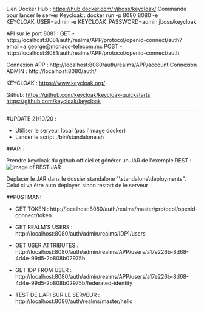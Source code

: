 Lien Docker Hub : https://hub.docker.com/r/jboss/keycloak/
Commande pour lancer le server Keycloak : docker run -p 8080:8080 -e KEYCLOAK_USER=admin -e KEYCLOAK_PASSWORD=admin jboss/keycloak

API sur le port 8081 : 
GET - http://localhost:8081/auth/realms/APP/protocol/openid-connect/auth?email=a.george@monaco-telecom.mc
POST - http://localhost:8081/auth/realms/APP/protocol/openid-connect/auth

Connexion APP : http://localhost:8080/auth/realms/APP/account
Connexion ADMIN : http://localhost:8080/auth/

KEYCLOAK : https://www.keycloak.org/

Github: 
https://github.com/keycloak/keycloak-quickstarts
https://github.com/keycloak/keycloak

--------------------------

#UPDATE 21/10/20 :

* Utiliser le serveur local (pas l'image docker)
* Lancer le script ./bin/standalone.sh

##API :

Prendre keycloak du github officiel et générer un JAR de l'exemple REST :
![Image of REST JAR](https://github.com/GeorgesAlexis/api_keycloak/artefact.png)

Déplacer le JAR dans le dossier standalone "\standalone\deployments".
Celui ci va être auto déployer, sinon restart de le serveur

##POSTMAN:
* GET TOKEN : http://localhost:8080/auth/realms/master/protocol/openid-connect/token
* GET REALM'S USERS : http://localhost:8080/auth/admin/realms/IDP1/users
* GET USER ATTRIBUTES : http://localhost:8080/auth/admin/realms/APP/users/a17e226b-8d68-4d4e-99d5-2b808b02975b
* GET IDP FROM USER : http://localhost:8080/auth/admin/realms/APP/users/a17e226b-8d68-4d4e-99d5-2b808b02975b/federated-identity

* TEST DE L'API SUR LE SERVEUR : http://localhost:8080/auth/realms/master/hello

